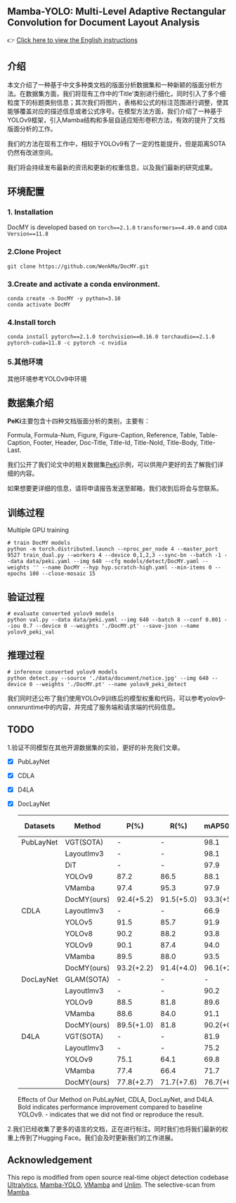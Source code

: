 ## Mamba-YOLO: Multi-Level Adaptive Rectangular Convolution for Document Layout Analysis

👉 [Click here to view the English instructions](./README.md)

## 介绍

​	本文介绍了一种基于中文多种类文档的版面分析数据集和一种新颖的版面分析方法。在数据集方面，我们将现有工作中的‘Title’类别进行细化，同时引入了多个细粒度下的标题类别信息；其次我们将图片，表格和公式的标注范围进行调整，使其能够覆盖对应的描述信息或者公式序号。在模型方法方面，我们介绍了一种基于YOLOv9框架，引入Mamba结构和多层自适应矩形卷积方法，有效的提升了文档版面分析的工作。

​	我们的方法在现有工作中，相较于YOLOv9有了一定的性能提升，但是距离SOTA仍然有改进空间。

​	我们将会持续发布最新的资讯和更新的权重信息，以及我们最新的研究成果。

## 环境配置

### 1. Installation

DocMY is developed based on `torch==2.1.0` `transformers==4.49.0` and `CUDA Version==11.8`

### 2.Clone Project

```
git clone https://github.com/WenkMa/DocMY.git
```

### 3.Create and activate a conda environment.

```
conda create -n DocMY -y python=3.10
conda activate DocMY
```

### 4.Install torch

```
conda install pytorch==2.1.0 torchvision==0.16.0 torchaudio==2.1.0 pytorch-cuda=11.8 -c pytorch -c nvidia
```

### 5.其他环境

其他环境参考YOLOv9中环境

## 数据集介绍

**PeKi**主要包含十四种文档版面分析的类别，主要有：

Formula, Formula-Num, Figure, Figure-Caption, Reference, Table, Table-Caption, Footer, Header, Doc-Title, Title-Id, Title-NoId, Title-Body, Title-Last.

我们公开了我们论文中的相关数据集[PeKi](https://huggingface.co/datasets/Mwk19990801/PeKi)示例，可以供用户更好的去了解我们详细的内容。

如果想要更详细的信息，请将申请报告发送至邮箱，我们收到后将会与您联系。

## 训练过程

Multiple GPU training

```
# train DocMY models
python -m torch.distributed.launch --nproc_per_node 4 --master_port 9527 train_dual.py --workers 4 --device 0,1,2,3 --sync-bn --batch -1 --data data/peki.yaml --img 640 --cfg models/detect/DocMY.yaml --weights '' --name DocMY --hyp hyp.scratch-high.yaml --min-items 0 --epochs 100 --close-mosaic 15
```

## 验证过程

```
# evaluate converted yolov9 models
python val.py --data data/peki.yaml --img 640 --batch 8 --conf 0.001 --iou 0.7 --device 0 --weights './DocMY.pt' --save-json --name yolov9_peki_val
```

## 推理过程

```
# inference converted yolov9 models
python detect.py --source './data/document/notice.jpg' --img 640 --device 0 --weights './DocMY.pt' --name yolov9_peki_detect
```

我们同时还公布了我们使用YOLOv9训练后的模型权重和代码，可以参考yolov9-onnxruntime中的内容，并完成了服务端和请求端的代码信息。

## TODO

1.验证不同模型在其他开源数据集的实验，更好的补充我们文章。

- [x] PubLayNet

- [x] CDLA

- [x] D4LA

- [x] DocLayNet

  | Datasets  | Method      | P(%)       | R(%)       | mAP50(%)   | mAP50-95(%) |
  | --------- | ----------- | ---------- | ---------- | ---------- | ----------- |
  | PubLayNet | VGT(SOTA)   | -          | -          | 98.1       | 96.2        |
  |           | Layoutlmv3  | -          | -          | 98.1       | 95.1        |
  |           | DiT         | -          | -          | 97.9       | 93.8        |
  |           | YOLOv9      | 87.2       | 86.5       | 88.1       | 83.1        |
  |           | VMamba      | 97.4       | 95.3       | 97.9       | 90.8        |
  |           | DocMY(ours) | 92.4(+5.2) | 91.5(+5.0) | 93.3(+5.2) | 88.4(+5.3)  |
  | CDLA      | Layoutlmv3  | -          | -          | 66.9       | 47.0        |
  |           | YOLOv5      | 91.5       | 85.7       | 91.9       | 66.6        |
  |           | YOLOv8      | 90.2       | 88.2       | 93.8       | 77.2        |
  |           | YOLOv9      | 90.1       | 87.4       | 94.0       | 77.3        |
  |           | VMamba      | 89.5       | 88.0       | 93.5       | 78.3        |
  |           | DocMY(ours) | 93.2(+2.2) | 91.4(+4.0) | 96.1(+2.1) | 83.3(+6.0)  |
  | DocLayNet | GLAM(SOTA)  | -          | -          | -          | 80.8        |
  |           | Layoutlmv3  | -          | -          | 90.2       | 72.6        |
  |           | YOLOv9      | 88.5       | 81.8       | 89.6       | 69.8        |
  |           | VMamba      | 88.6       | 84.0       | 91.1       | 69.8        |
  |           | DocMY(ours) | 89.5(+1.0) | 81.8       | 90.2(+0.6) | 70.9(+1.1)  |
  | D4LA      | VGT(SOTA)   | -          | -          | 81.9       | 68.8        |
  |           | Layoutlmv3  | -          | -          | 75.2       | 61.9        |
  |           | YOLOv9      | 75.1       | 64.1       | 69.8       | 56.0        |
  |           | VMamba      | 77.4       | 66.4       | 71.7       | 57.8        |
  |           | DocMY(ours) | 77.8(+2.7) | 71.7(+7.6) | 76.7(+6.9) | 62.8(+6.8)  |

  Effects of Our Method on PubLayNet, CDLA, DocLayNet, and D4LA. Bold indicates performance improvement compared to baseline YOLOv9. - indicates that we did not find or reproduce the result.

2.我们已经收集了更多的语言的文档，正在进行标注。同时我们也将我们最新的权重上传到了Hugging Face。我们会及时更新我们的工作进展。

## Acknowledgement

This repo is modified from open source real-time object detection codebase [Ultralytics](https://github.com/ultralytics/ultralytics), [Mamba-YOLO](https://github.com/HZAI-ZJNU/Mamba-YOLO), [VMamba](https://github.com/MzeroMiko/VMamba) and [Unlim](https://github.com/microsoft/unilm). The selective-scan from [Mamba](https://github.com/state-spaces/mamba).
